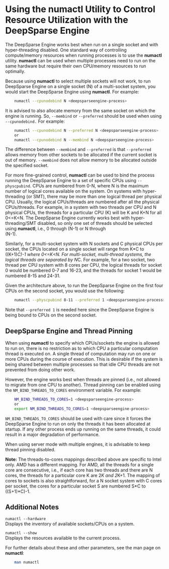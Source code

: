 # Using the numactl Utility to Control Resource Utilization with the DeepSparse Engine

The DeepSparse Engine works best when run on a single socket and with hyper-threading disabled. One standard way of controlling compute/memory resources when running processes is to use the **numactl** utility. **numactl** can be used when multiple processes need to run on the same hardware but require their own CPU/memory resources to run optimally.

Because using **numactl** to select multiple sockets will not work, to run DeepSparse Engine on a single socket (N) of a multi-socket system, you would start the DeepSparse Engine using **numactl**. For example:

```bash
    numactl --cpunodebind N <deepsparseengine-process>
```

It is advised to also allocate memory from the same socket on which the engine is running. So, `--membind` or `--preferred` should be used when using `--cpunodebind.` For example:

```bash
    numactl --cpunodebind N --preferred N <deepsparseengine-process>
    or
    numactl --cpunodebind N --membind N <deepsparseengine-process>
```

The difference between `--membind` and `--preferred` is that `--preferred` allows memory from other sockets to be allocated if the current socket is out of memory.  `--membind` does not allow memory to be allocated outside the specified socket.

For more fine-grained control, **numactl** can be used to bind the process running the DeepSparse Engine to a set of specific CPUs using `--physcpubind`. CPUs are numbered from 0-N, where N is the maximum number of logical cores available on the system. On systems with hyper-threading (or SMT), there may be more than one logical thread per physical CPU. Usually, the logical CPUs/threads are numbered after all the physical CPUs/threads. For example, in a system with two threads per CPU and N physical CPUs, the threads for a particular CPU (K) will be K and K+N for all 0&lt;=K&lt;N. The DeepSparse Engine currently works best with hyper-threading/SMT disabled, so only one set of threads should be selected using **numactl**, i.e., 0 through (N-1) or N through  \
(N-1).

Similarly, for a multi-socket system with N sockets and C physical CPUs per socket, the CPUs located on a single socket will range from K*C to ((K+1)*C)-1 where 0&lt;=K&lt;N. For multi-socket, multi-thread systems, the logical threads are separated by N*C. For example, for a two socket, two thread per CPU system with 8 cores per CPU, the logical threads for socket 0 would be numbered 0-7 and 16-23, and the threads for socket 1 would be numbered 8-15 and 24-31.

Given the architecture above, to run the DeepSparse Engine on the first four CPUs on the second socket, you would use the following:

```bash
    numactl --physcpubind 8-11 --preferred 1 <deepsparseengine-process>
```

Note that `--preferred 1` is needed here since the DeepSparse Engine is being bound to CPUs on the second socket.

## DeepSparse Engine and Thread Pinning

When using **numactl** to specify which CPUs/sockets the engine is allowed to run on, there is no restriction as to which CPU a particular computation thread is executed on. A single thread of computation may run on one or more CPUs during the course of execution. This is desirable if the system is being shared between multiple processes so that idle CPU threads are not prevented from doing other work.

However, the engine works best when threads are pinned (i.e., not allowed to migrate from one CPU to another). Thread pinning can be enabled using the `NM_BIND_THREADS_TO_CORES` environment variable. For example:

```bash
    NM_BIND_THREADS_TO_CORES=1 <deepsparseengine-process>
    or
    export NM_BIND_THREADS_TO_CORES=1 <deepsparseengine-process>
```

`NM_BIND_THREADS_TO_CORES` should be used with care since it forces the DeepSparse Engine to run on only the threads it has been allocated at startup. If any other process ends up running on the same threads, it could result in a major degradation of performance.

When using server mode with multiple engines, it is advisable to keep thread pinning disabled.

**Note:** The threads-to-cores mappings described above are specific to Intel only. AMD has a different mapping. For AMD, all the threads for a single core are consecutive, i.e., if each core has two threads and there are N cores, the threads for a particular core K are 2*K and 2*K+1.  The mapping of cores to sockets is also straightforward, for a N socket system with C cores per socket, the cores for a particular socket S are numbered S*C to ((S+1)*C)-1.

## Additional Notes

`numactl --hardware` </br>
Displays the inventory of available sockets/CPUs on a system.

`numactl --show` </br>
Displays the resources available to the current process.

For further details about these and other parameters, see the man page on **numactl**:

```bash
    man numactl
```
